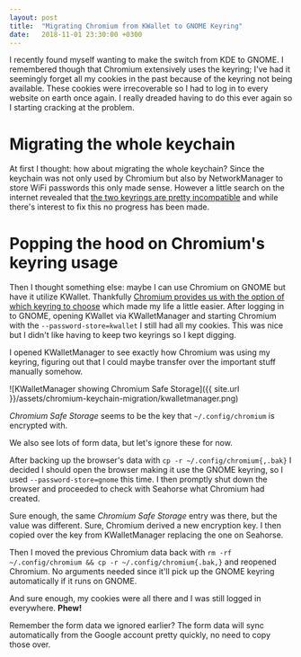 ```yaml
---
layout: post
title:  "Migrating Chromium from KWallet to GNOME Keyring"
date:   2018-11-01 23:30:00 +0300
---
```


I recently found myself wanting to make the switch from KDE to GNOME. I
remembered though that Chromium extensively uses the keyring; I've had it
seemingly forget all my cookies in the past because of the keyring not being
available. These cookies were irrecoverable so I had to log in to every website
on earth once again. I really dreaded having to do this ever again so I
starting cracking at the problem.

# Migrating the whole keychain

At first I thought: how about migrating the whole keychain? Since the keychain
was not only used by Chromium but also by NetworkManager to store WiFi passwords
this only made sense. However a little search on the internet revealed that
[the two keyrings are pretty
incompatible](https://unix.stackexchange.com/questions/5005/gnome-keyring-kwallet-integration)
and while there's interest to fix this no progress has been made.

# Popping the hood on Chromium's keyring usage

Then I thought something else: maybe I can use Chromium on GNOME but have it
utilize KWallet. Thankfully [Chromium provides us with the option of which
keyring to
choose](https://chromium.googlesource.com/chromium/src/+/master/docs/linux_password_storage.md)
which made my life a little easier. After logging in to GNOME, opening KWallet
via KWalletManager and starting Chromium with the `--password-store=kwallet` I
still had all my cookies. This was nice but I didn't like having to keep two
keyrings so I kept digging.

I opened KWalletManager to see exactly how Chromium was using my keyring,
figuring out that I could maybe transfer over the important stuff manually
somehow.

![KWalletManager showing Chromium Safe Storage]({{ site.url
}}/assets/chromium-keychain-migration/kwalletmanager.png)

*Chromium Safe Storage* seems to be the key that `~/.config/chromium` is encrypted with.

We also see lots of form data, but let's ignore these for now.

After backing up the browser's data with `cp -r ~/.config/chromium{,.bak}` I
decided I should open the browser making it use the GNOME keyring, so I used
`--password-store=gnome` this time. I then promptly shut down the browser and
proceeded to check with Seahorse what Chromium had created.

Sure enough, the same *Chromium Safe Storage* entry was there, but the value
was different. Sure, Chromium derived a new encryption key. I then copied over
the key from KWalletManager replacing the one on Seahorse. 

Then I moved the previous Chromium data back with `rm -rf ~/.config/chromium &&
cp -r ~/.config/chromium{.bak,}` and reopened Chromium. No arguments needed since
it'll pick up the GNOME keyring automatically if it runs on GNOME.

And sure enough, my cookies were all there and I was still logged in everywhere. **Phew!**

Remember the form data we ignored earlier? The form data will sync
automatically from the Google account pretty quickly, no need to copy those
over.
